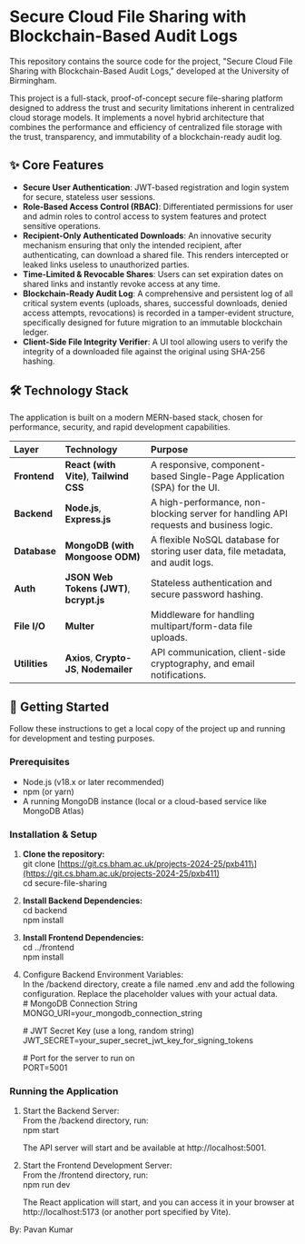 # **Secure Cloud File Sharing with Blockchain-Based Audit Logs**

This repository contains the source code for the project, "Secure Cloud File Sharing with Blockchain-Based Audit Logs," developed at the University of Birmingham.

This project is a full-stack, proof-of-concept secure file-sharing platform designed to address the trust and security limitations inherent in centralized cloud storage models. It implements a novel hybrid architecture that combines the performance and efficiency of centralized file storage with the trust, transparency, and immutability of a blockchain-ready audit log.

## **✨ Core Features**

* **Secure User Authentication**: JWT-based registration and login system for secure, stateless user sessions.  
* **Role-Based Access Control (RBAC)**: Differentiated permissions for user and admin roles to control access to system features and protect sensitive operations.  
* **Recipient-Only Authenticated Downloads**: An innovative security mechanism ensuring that only the intended recipient, after authenticating, can download a shared file. This renders intercepted or leaked links useless to unauthorized parties.  
* **Time-Limited & Revocable Shares**: Users can set expiration dates on shared links and instantly revoke access at any time.  
* **Blockchain-Ready Audit Log**: A comprehensive and persistent log of all critical system events (uploads, shares, successful downloads, denied access attempts, revocations) is recorded in a tamper-evident structure, specifically designed for future migration to an immutable blockchain ledger.  
* **Client-Side File Integrity Verifier**: A UI tool allowing users to verify the integrity of a downloaded file against the original using SHA-256 hashing.

## **🛠️ Technology Stack**

The application is built on a modern MERN-based stack, chosen for performance, security, and rapid development capabilities.

| Layer | Technology | Purpose |
| :---- | :---- | :---- |
| **Frontend** | **React (with Vite)**, **Tailwind CSS** | A responsive, component-based Single-Page Application (SPA) for the UI. |
| **Backend** | **Node.js**, **Express.js** | A high-performance, non-blocking server for handling API requests and business logic. |
| **Database** | **MongoDB (with Mongoose ODM)** | A flexible NoSQL database for storing user data, file metadata, and audit logs. |
| **Auth** | **JSON Web Tokens (JWT)**, **bcrypt.js** | Stateless authentication and secure password hashing. |
| **File I/O** | **Multer** | Middleware for handling multipart/form-data file uploads. |
| **Utilities** | **Axios**, **Crypto-JS**, **Nodemailer** | API communication, client-side cryptography, and email notifications. |

## **🚀 Getting Started**

Follow these instructions to get a local copy of the project up and running for development and testing purposes.

### **Prerequisites**

* Node.js (v18.x or later recommended)  
* npm (or yarn)  
* A running MongoDB instance (local or a cloud-based service like MongoDB Atlas)

### **Installation & Setup**

1. **Clone the repository:**  
   git clone \[https://git.cs.bham.ac.uk/projects-2024-25/pxb411\](https://git.cs.bham.ac.uk/projects-2024-25/pxb411)  
   cd secure-file-sharing

2. **Install Backend Dependencies:**  
   cd backend  
   npm install

3. **Install Frontend Dependencies:**  
   cd ../frontend  
   npm install

4. Configure Backend Environment Variables:  
   In the /backend directory, create a file named .env and add the following configuration. Replace the placeholder values with your actual data.  
   \# MongoDB Connection String  
   MONGO\_URI=your\_mongodb\_connection\_string

   \# JWT Secret Key (use a long, random string)  
   JWT\_SECRET=your\_super\_secret\_jwt\_key\_for\_signing\_tokens

   \# Port for the server to run on  
   PORT=5001

### **Running the Application**

1. Start the Backend Server:  
   From the /backend directory, run:  
   npm start

   The API server will start and be available at http://localhost:5001.  
2. Start the Frontend Development Server:  
   From the /frontend directory, run:  
   npm run dev

   The React application will start, and you can access it in your browser at http://localhost:5173 (or another port specified by Vite).



By: Pavan Kumar 
